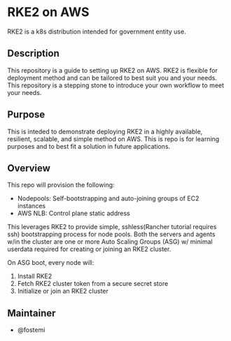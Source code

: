 # RKE2 on AWS
RKE2 is a k8s distribution intended for government entity use. 

## Description
This repository is a guide to setting up RKE2 on AWS. RKE2 is flexible for deployment method and can be tailored to best suit you and your needs. This repository is a stepping stone to introduce your own workflow to meet your needs.

## Purpose
This is inteded to demonstrate deploying RKE2 in a highly available, resilient, scalable, and simple method on AWS. This is repo is for learning purposes and to best fit a solution in future applications. 

## Overview
This repo will provision the following:
* Nodepools: Self-bootstrapping and auto-joining groups of EC2 instances
* AWS NLB: Control plane static address

This leverages RKE2 to provide simple, sshless(Rancher tutorial requires ssh) bootstrapping process for node pools. Both the servers and agents w/in the cluster are one or more Auto Scaling Groups (ASG) w/ minimal userdata required for creating or joining an RKE2 cluster.

On ASG boot, every node will:
1. Install RKE2
2. Fetch RKE2 cluster token from a secure secret store
3. Initialize or join an RKE2 cluster

## Maintainer
* @fostemi
